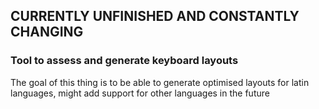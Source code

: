 ## CURRENTLY UNFINISHED AND CONSTANTLY CHANGING

### Tool to assess and generate keyboard layouts

The goal of this thing is to be able to generate optimised layouts for latin languages, might add
support for other languages in the future